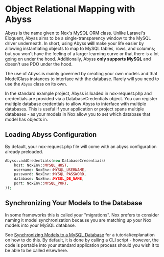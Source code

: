 # Object Relational Mapping with Abyss
Abyss is the name given to Nox's MySQL ORM class. Unlike Laravel's Eloquent, Abyss aims to be a single-transparency window to the MySQL driver underneath. In short, using Abyss **will** make your life easier by allowing instantiating objects to map to MySQL tables, rows, and columns; but you won't have the feeling of a larger learning curve or that there is a lot going on under the hood. Additionally, Abyss **only supports MySQL** and doesn't use PDO under the hood.

The use of Abyss is mainly governed by creating your own models and that ModelClass instances to interface with the database. Rarely will you need to use the <code>Abyss</code> class on its own.

In the standard example project, Abyss is loaded in nox-request.php and credentials are provided via a DatabaseCredentials object. You can register multiple database credentials to allow Abyss to interface with multiple databases. This is useful if your application or project spans multiple databases - as your models in Nox allow you to set which database that model has objects in.

## Loading Abyss Configuration
By default, your nox-request.php file will come with an abyss configuration already preloaded.

```php
Abyss::addCredentials(new DatabaseCredentials(
    host: NoxEnv::MYSQL_HOST,
    username: NoxEnv::MYSQL_USERNAME,
    password: NoxEnv::MYSQL_PASSWORD,
    database: NoxEnv::MYSQL_DB_NAME,
    port: NoxEnv::MYSQL_PORT,
));
```

## Synchronizing Your Models to the Database
In some frameworks this is called your "migrations". Nox prefers to consider naming it model synchronization because you are matching up your Nox models into your MySQL database.

See [Synchronizing Models to a MySQL Database](/docs/2.0/orm/synchronizing-models) for a tutorial/explanation on how to do this. By default, it is done by calling a CLI script - however, the code is portable into your standard application process should you wish it to be able to be called elsewhere.